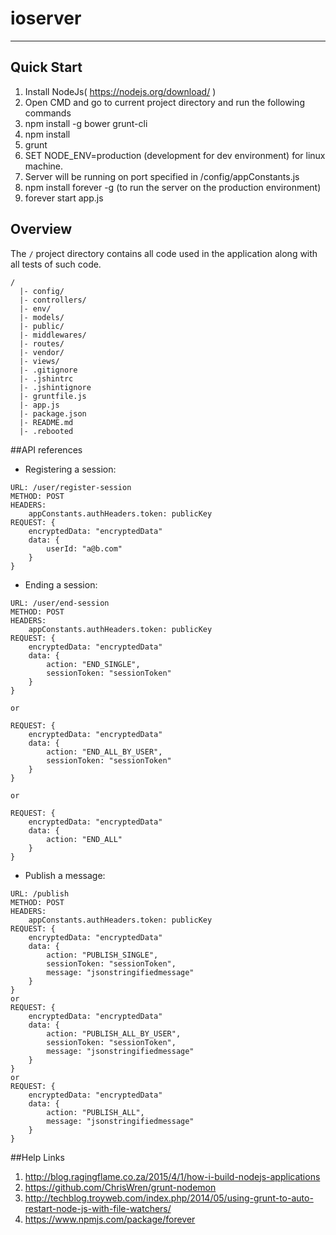 # ioserver

***

## Quick Start
1. Install NodeJs( https://nodejs.org/download/ )
2. Open CMD and go to current project directory and run the following commands
3. npm install -g bower grunt-cli
4. npm install
5. grunt
6. SET NODE_ENV=production (development for dev environment) for linux machine.
7. Server will be running on port specified in /config/appConstants.js
8. npm install forever -g (to run the server on the production environment)
9. forever start app.js

## Overview

The `/` project directory contains all code used in the application along with all tests of such code.
```
/
  |- config/
  |- controllers/
  |- env/
  |- models/
  |- public/
  |- middlewares/
  |- routes/
  |- vendor/
  |- views/
  |- .gitignore
  |- .jshintrc
  |- .jshintignore
  |- gruntfile.js
  |- app.js
  |- package.json
  |- README.md
  |- .rebooted

```

##API references
- Registering a session:
```
URL: /user/register-session
METHOD: POST
HEADERS: 
    appConstants.authHeaders.token: publicKey
REQUEST: {
    encryptedData: "encryptedData"
    data: {
        userId: "a@b.com"
    }
}
```
- Ending a session:
```
URL: /user/end-session
METHOD: POST
HEADERS: 
    appConstants.authHeaders.token: publicKey
REQUEST: {
    encryptedData: "encryptedData"
    data: {
        action: "END_SINGLE",
        sessionToken: "sessionToken"
    }
}

or 

REQUEST: {
    encryptedData: "encryptedData"
    data: {
        action: "END_ALL_BY_USER",
        sessionToken: "sessionToken"
    }
}

or 

REQUEST: {
    encryptedData: "encryptedData"
    data: {
        action: "END_ALL"
    }
}
```
- Publish a message:
```
URL: /publish
METHOD: POST
HEADERS: 
    appConstants.authHeaders.token: publicKey
REQUEST: {
    encryptedData: "encryptedData"
    data: {
        action: "PUBLISH_SINGLE",
        sessionToken: "sessionToken",
        message: "jsonstringifiedmessage"
    }
}
or 
REQUEST: {
    encryptedData: "encryptedData"
    data: {
        action: "PUBLISH_ALL_BY_USER",
        sessionToken: "sessionToken",
        message: "jsonstringifiedmessage"
    }
}
or 
REQUEST: {
    encryptedData: "encryptedData"
    data: {
        action: "PUBLISH_ALL",
        message: "jsonstringifiedmessage"
    }
}
```

##Help Links
1. http://blog.ragingflame.co.za/2015/4/1/how-i-build-nodejs-applications
2. https://github.com/ChrisWren/grunt-nodemon
3. http://techblog.troyweb.com/index.php/2014/05/using-grunt-to-auto-restart-node-js-with-file-watchers/
4. https://www.npmjs.com/package/forever